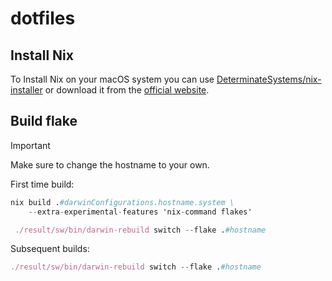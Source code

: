 # dotfiles

## Install Nix

To Install Nix on your macOS system you can use [DeterminateSystems/nix-installer](https://github.com/DeterminateSystems/nix-installer) or download it from the [official website](https://nixos.org/download.html#nix-install-macos).

## Build flake

> [!IMPORTANT]  
> Make sure to change the hostname to your own.

First time build:

```nix
nix build .#darwinConfigurations.hostname.system \
 	--extra-experimental-features 'nix-command flakes'

 ./result/sw/bin/darwin-rebuild switch --flake .#hostname
```

Subsequent builds:

```nix
./result/sw/bin/darwin-rebuild switch --flake .#hostname
```
